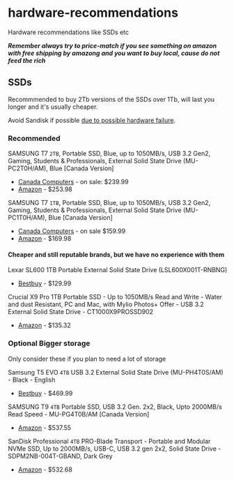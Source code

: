 # hardware-recommendations

Hardware recommendations like SSDs etc

***Remember always try to price-match if you see something on amazon with free shipping by amazong and you want to buy local, cause do not feed the rich***

<!-- [Canada Computers list](https://www.canadacomputers.com/search/results_details.php?language=en&keywords=samsung+ssd+&cpath=179) -->

## SSDs

Recommmended to buy 2Tb versions of the SSDs over 1Tb, will last you longer and it's usually cheaper.

Avoid Sandisk if possible [due to possible hardware failure](https://www.tomshardware.com/news/sandisk-extreme-pro-failures-are-due-to-design-flaw).

### Recommended

SAMSUNG T7 `2TB`, Portable SSD, Blue, up to 1050MB/s, USB 3.2 Gen2, Gaming, Students & Professionals, External Solid State Drive (MU-PC2T0H/AM), Blue [Canada Version]

- [Canada Computers](https://www.canadacomputers.com/product_info.php?cPath=179_5357&item_id=220613) - on sale: $239.99
- [Amazon](https://a.co/d/8r5usJl) - $253.98

SAMSUNG T7 `1TB`, Portable SSD, Blue, up to 1050MB/s, USB 3.2 Gen2, Gaming, Students & Professionals, External Solid State Drive (MU-PC1T0H/AM), Blue [Canada Version]

- [Canada Computers](https://www.canadacomputers.com/product_info.php?cPath=179_5357&item_id=220612) - on sale $159.99
- [Amazon](https://a.co/d/f4p592K) - $169.98

#### Cheaper and still reputable brands, but we have no experience with them

Lexar SL600 1TB Portable External Solid State Drive (LSL600X001T-RNBNG)

- [Bestbuy](https://www.bestbuy.ca/en-ca/product/lexar-sl600-1tb-portable-external-solid-state-drive-lsl600x001t-rnbng/17502474) - $129.99

Crucial X9 Pro 1TB Portable SSD - Up to 1050MB/s Read and Write - Water and dust Resistant, PC and Mac, with Mylio Photos+ Offer - USB 3.2 External Solid State Drive - CT1000X9PROSSD902

- [Amazon](https://www.amazon.ca/Crucial-Pro-1TB-Portable-CT1000X9PROSSD902/dp/B0C9WKGXHD/) - $135.32


### Optional Bigger storage

Only consider these if you plan to need a lot of storage

Samsung T5 EVO `4TB` USB 3.2 External Solid State Drive (MU-PH4T0S/AM) - Black - English

- [Bestbuy](https://www.bestbuy.ca/en-ca/product/samsung-t5-evo-4tb-usb-3-2-external-solid-state-drive-mu-ph4t0s-am-black-english/17479782) - $469.99

SAMSUNG T9 `4TB` Portable SSD, USB 3.2 Gen. 2x2, Black, Upto 2000MB/s Read Speed - MU-PG4T0B/AM [Canada Version]

- [Amazon](https://a.co/d/5k8Xmw9) - $537.55

SanDisk Professional `4TB` PRO-Blade Transport - Portable and Modular NVMe SSD, Up to 2000MB/s, USB-C, USB 3.2 gen 2x2, Solid State Drive - SDPM2NB-004T-GBAND, Dark Grey

- [Amazon](https://a.co/d/2JSFvO2) - $532.68
